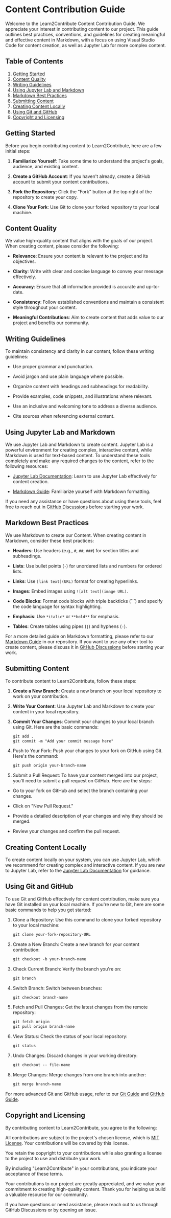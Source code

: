 # Content Contribution Guide

Welcome to the Learn2Contribute Content Contribution Guide. We appreciate your interest in contributing content to our project. This guide outlines best practices, conventions, and guidelines for creating meaningful and effective content in Markdown, with a focus on using Visual Studio Code for content creation, as well as Jupyter Lab for more complex content.

## Table of Contents

1. [Getting Started](#getting-started)
2. [Content Quality](#content-quality)
3. [Writing Guidelines](#writing-guidelines)
4. [Using Jupyter Lab and Markdown](#using-jupyter-lab-and-markdown)
5. [Markdown Best Practices](#markdown-best-practices)
6. [Submitting Content](#submitting-content)
7. [Creating Content Locally](#creating-content-locally)
8. [Using Git and GitHub](#using-git-and-github)
9. [Copyright and Licensing](#copyright-and-licensing)

## Getting Started

Before you begin contributing content to Learn2Contribute, here are a few initial steps:

1. **Familiarize Yourself**: Take some time to understand the project's goals, audience, and existing content.

2. **Create a GitHub Account**: If you haven't already, create a GitHub account to submit your content contributions.

3. **Fork the Repository**: Click the "Fork" button at the top right of the repository to create your copy.

4. **Clone Your Fork**: Use Git to clone your forked repository to your local machine.

## Content Quality

We value high-quality content that aligns with the goals of our project. When creating content, please consider the following:

- **Relevance**: Ensure your content is relevant to the project and its objectives.

- **Clarity**: Write with clear and concise language to convey your message effectively.

- **Accuracy**: Ensure that all information provided is accurate and up-to-date.

- **Consistency**: Follow established conventions and maintain a consistent style throughout your content.

- **Meaningful Contributions**: Aim to create content that adds value to our project and benefits our community.

## Writing Guidelines

To maintain consistency and clarity in our content, follow these writing guidelines:

- Use proper grammar and punctuation.

- Avoid jargon and use plain language where possible.

- Organize content with headings and subheadings for readability.

- Provide examples, code snippets, and illustrations where relevant.

- Use an inclusive and welcoming tone to address a diverse audience.

- Cite sources when referencing external content.

## Using Jupyter Lab and Markdown

We use Jupyter Lab and Markdown to create content. Jupyter Lab is a powerful environment for creating complex, interactive content, while Markdown is used for text-based content. To understand these tools completely and make any required changes to the content, refer to the following resources:

- [Jupyter Lab Documentation](https://jupyterlab.readthedocs.io/en/stable/): Learn to use Jupyter Lab effectively for content creation.

- [Markdown Guide](/documentation/markdown.md): Familiarize yourself with Markdown formatting.

If you need any assistance or have questions about using these tools, feel free to reach out in [GitHub Discussions](https://github.com/rishikeshsamant/Learn2Contribute/discussions) before starting your work.

## Markdown Best Practices

We use Markdown to create our Content. When creating content in Markdown, consider these best practices:

- **Headers**: Use headers (e.g., `#`, `##`, `###`) for section titles and subheadings.

- **Lists**: Use bullet points (`-`) for unordered lists and numbers for ordered lists.

- **Links**: Use `[link text](URL)` format for creating hyperlinks.

- **Images**: Embed images using `![alt text](image URL)`.

- **Code Blocks**: Format code blocks with triple backticks (```) and specify the code language for syntax highlighting.

- **Emphasis**: Use `*italic*` or `**bold**` for emphasis.

- **Tables**: Create tables using pipes (`|`) and hyphens (`-`).

For a more detailed guide on Markdown formatting, please refer to our [Markdown Guide](/documentation/markdown.md) in our repository. If you want to use any other tool to create content, please discuss it in [GitHub Discussions](https://github.com/rishikeshsamant/Learn2Contribute/discussions)
 before starting your work.

## Submitting Content

To contribute content to Learn2Contribute, follow these steps:

1. **Create a New Branch**: Create a new branch on your local repository to work on your contribution.

2. **Write Your Content**: Use Jupyter Lab and Markdown to create your content in your local repository.

3. **Commit Your Changes**: Commit your changes to your local branch using Git. Here are the basic commands:

   ```markdown
   git add .
   git commit -m "Add your commit message here"
   ```
4. Push to Your Fork: Push your changes to your fork on GitHub using Git. Here's the command:

   ```markdown
   git push origin your-branch-name
   ```
   
5. Submit a Pull Request: To have your content merged into our project, you'll need to submit a pull request on GitHub. Here are the steps:

  - Go to your fork on GitHub and select the branch containing your changes.

  - Click on "New Pull Request."

  - Provide a detailed description of your changes and why they should be merged.

  - Review your changes and confirm the pull request.

## Creating Content Locally
To create content locally on your system, you can use Jupyter Lab, which we recommend for creating complex and interactive content. If you are new to Jupyter Lab, refer to the [Jupyter Lab Documentation](https://jupyterlab.readthedocs.io/en/stable/index.html) for guidance.

## Using Git and GitHub
To use Git and GitHub effectively for content contribution, make sure you have Git installed on your local machine. If you're new to Git, here are some basic commands to help you get started:

1. Clone a Repository: Use this command to clone your forked repository to your local machine:

   ```markdown
   git clone your-fork-repository-URL
   ```
   
2. Create a New Branch: Create a new branch for your content contribution:

   ```markdown
   git checkout -b your-branch-name
   ```
3. Check Current Branch: Verify the branch you're on:

   ```markdown
   git branch
   ```
4. Switch Branch: Switch between branches:

   ```markdown
   git checkout branch-name
   ```
5. Fetch and Pull Changes: Get the latest changes from the remote repository:

   ```markdown
   git fetch origin
   git pull origin branch-name
   ```
6. View Status: Check the status of your local repository:

   ```markdown
   git status
   ```
7. Undo Changes: Discard changes in your working directory:

   ```markdown
   git checkout -- file-name
   ```
8. Merge Changes: Merge changes from one branch into another:

   ```markdown
   git merge branch-name
   ```
For more advanced Git and GitHub usage, refer to our [Git Guide](version-control/git.md) and [GitHub Guide](collaboration/github.md).

## Copyright and Licensing
By contributing content to Learn2Contribute, you agree to the following:

All contributions are subject to the project's chosen license, which is [MIT License](license). Your contributions will be covered by this license.

You retain the copyright to your contributions while also granting a license to the project to use and distribute your work.

By including "Learn2Contribute" in your contributions, you indicate your acceptance of these terms.

Your contributions to our project are greatly appreciated, and we value your commitment to creating high-quality content. Thank you for helping us build a valuable resource for our community.

If you have questions or need assistance, please reach out to us through GitHub Discussions
or by opening an issue.

